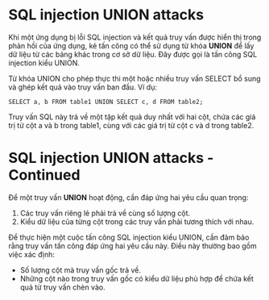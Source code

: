 # SQL injection UNION attacks

Khi một ứng dụng bị lỗi SQL injection và kết quả truy vấn được hiển thị trong phản hồi của ứng dụng, kẻ tấn công có thể sử dụng từ khóa **UNION** để lấy dữ liệu từ các bảng khác trong cơ sở dữ liệu. Đây được gọi là tấn công SQL injection kiểu UNION.

Từ khóa UNION cho phép thực thi một hoặc nhiều truy vấn SELECT bổ sung và ghép kết quả vào truy vấn ban đầu. Ví dụ:

    SELECT a, b FROM table1 UNION SELECT c, d FROM table2;

Truy vấn SQL này trả về một tập kết quả duy nhất với hai cột, chứa các giá trị từ cột a và b trong table1, cùng với các giá trị từ cột c và d trong table2.

# SQL injection UNION attacks - Continued

Để một truy vấn **UNION** hoạt động, cần đáp ứng hai yêu cầu quan trọng:

1. Các truy vấn riêng lẻ phải trả về cùng số lượng cột.
2. Kiểu dữ liệu của từng cột trong các truy vấn phải tương thích với nhau.

Để thực hiện một cuộc tấn công SQL injection kiểu UNION, cần đảm bảo rằng truy vấn tấn công đáp ứng hai yêu cầu này. Điều này thường bao gồm việc xác định:

- Số lượng cột mà truy vấn gốc trả về.
- Những cột nào trong truy vấn gốc có kiểu dữ liệu phù hợp để chứa kết quả từ truy vấn chèn vào.

